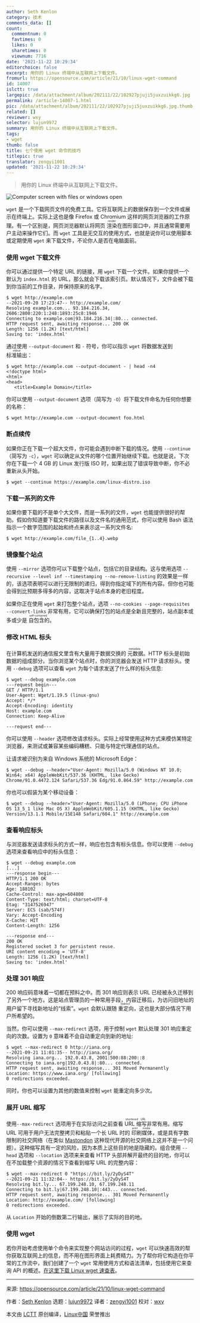 ```yaml
---
author: Seth Kenlon
category: 技术
comments_data: []
count:
  commentnum: 0
  favtimes: 0
  likes: 0
  sharetimes: 0
  viewnum: 7716
date: '2021-11-22 10:29:34'
editorchoice: false
excerpt: 用你的 Linux 终端中从互联网上下载文件。
fromurl: https://opensource.com/article/21/10/linux-wget-command
id: 14007
islctt: true
largepic: /data/attachment/album/202111/22/102927pjuji5juxzuikkg6.jpg
permalink: /article-14007-1.html
pic: /data/attachment/album/202111/22/102927pjuji5juxzuikkg6.jpg.thumb.jpg
related: []
reviewer: wxy
selector: lujun9972
summary: 用你的 Linux 终端中从互联网上下载文件。
tags:
- wget
thumb: false
title: 七个使用 wget 命令的技巧
titlepic: true
translator: zengyi1001
updated: '2021-11-22 10:29:34'
---
```



> 
> 用你的 Linux 终端中从互联网上下载文件。
> 
> 
> 


![](/data/attachment/album/202111/22/102927pjuji5juxzuikkg6.jpg "Computer screen with files or windows open")


`wget` 是一个下载网页文件的免费工具。它将互联网上的数据保存到一个文件或展示在终端上。实际上这也是像 Firefox 或 Chromium 这样的网页浏览器的工作原理。有一个区别是，网页浏览器默认将网页 <ruby> 渲染 <rt>  render </rt></ruby>在图形窗口中，并且通常需要用户主动来操作它们。而 `wget` 工具是无交互的使用方式，也就是说你可以使用脚本或定期使用 `wget` 来下载文件，不论你人是否在电脑面前。


### 使用 wget 下载文件


你可以通过提供一个特定 URL 的链接，用 `wget` 下载一个文件。如果你提供一个默认为 `index.html` 的 URL，那么就会下载该索引页。默认情况下，文件会被下载到你当前的工作目录，并保持原来的名字。



```
$ wget http://example.com
--2021-09-20 17:23:47-- http://example.com/
Resolving example.com... 93.184.216.34, 2606:2800:220:1:248:1893:25c8:1946
Connecting to example.com|93.184.216.34|:80... connected.
HTTP request sent, awaiting response... 200 OK
Length: 1256 (1.2K) [text/html]
Saving to: 'index.html'

```

通过使用 `--output-document` 和 `-` 符号，你可以指示 `wget` 将数据发送到 <ruby> 标准输出 <rt>  stdout </rt></ruby>：



```
$ wget http://example.com --output-document - | head -n4
<!doctype html>
<html>
<head>
   <title>Example Domain</title>

```

你可以使用 `--output-document` 选项（简写为 `-O`）将下载文件命名为任何你想要的名称：



```
$ wget http://example.com --output-document foo.html

```

### 断点续传


如果你正在下载一个超大文件，你可能会遇到中断下载的情况。使用 `--continue`（简写为 `-c`），`wget` 可以确定从文件的哪个位置开始继续下载。也就是说，下次你在下载一个 4 GB 的 Linux 发行版 ISO 时，如果出现了错误导致中断，你不必重新从头开始。



```
$ wget --continue https://example.com/linux-distro.iso

```

### 下载一系列的文件


如果你要下载的不是单个大文件，而是一系列的文件，`wget` 也能提供很好的帮助。假如你知道要下载文件的路径以及文件名的通用范式，你可以使用 Bash 语法指示一个数字范围的起始和终点来表示这一系列文件名:



```
$ wget http://example.com/file_{1..4}.webp

```

### 镜像整个站点


使用 `--mirror` 选项你可以下载整个站点，包括它的目录结构。这与使用选项 `--recursive --level inf --timestamping --no-remove-listing` 的效果是一样的，该选项表明可以进行无限制的递归，得到你指定域下的所有内容。但你也可能会得到比预期多得多的内容，这取决于站点本身的老旧程度。


如果你正在使用 `wget` 来打包整个站点，选项 `--no-cookies --page-requisites --convert-links` 非常有用，它可以确保打包的站点是全新且完整的，站点副本或多或少是<ruby> 自包含的 <rt>  self-contained </rt></ruby>。


### 修改 HTML 标头


在计算机发送的通信报文里含有大量用于数据交换的<ruby> 元数据 <rt>  metadata </rt></ruby>。HTTP 标头是初始数据的组成部分。当你浏览某个站点时，你的浏览器会发送 HTTP 请求标头。使用 `--debug` 选项可以查看 `wget` 为每个请求发送了什么样的标头信息:



```
$ wget --debug example.com
---request begin---
GET / HTTP/1.1
User-Agent: Wget/1.19.5 (linux-gnu)
Accept: */*
Accept-Encoding: identity
Host: example.com
Connection: Keep-Alive

---request end---

```

你可以使用 `--header` 选项修改请求标头。实际上经常使用这种方式来模仿某特定浏览器，来测试或兼容某些编码糟糕、只能与特定代理通信的站点。


让请求被识别为来自 Windows 系统的 Microsoft Edge：



```
$ wget --debug --header="User-Agent: Mozilla/5.0 (Windows NT 10.0; Win64; x64) AppleWebKit/537.36 (KHTML, like Gecko) Chrome/91.0.4472.124 Safari/537.36 Edg/91.0.864.59" http://example.com

```

你也可以假装为某个移动设备：



```
$ wget --debug --header="User-Agent: Mozilla/5.0 (iPhone; CPU iPhone OS 13_5_1 like Mac OS X) AppleWebKit/605.1.15 (KHTML, like Gecko) Version/13.1.1 Mobile/15E148 Safari/604.1" http://example.com

```

### 查看响应标头


与浏览器发送请求标头的方式一样，响应也包含有标头信息。你可以使用 `--debug` 选项来查看响应中的标头信息：



```
$ wget --debug example.com
[...]
---response begin---
HTTP/1.1 200 OK
Accept-Ranges: bytes
Age: 188102
Cache-Control: max-age=604800
Content-Type: text/html; charset=UTF-8
Etag: "3147526947"
Server: ECS (sab/574F)
Vary: Accept-Encoding
X-Cache: HIT
Content-Length: 1256

---response end---
200 OK
Registered socket 3 for persistent reuse.
URI content encoding = 'UTF-8'
Length: 1256 (1.2K) [text/html]
Saving to: 'index.html'

```

### 处理 301 响应


200 响应码意味着一切都在预料之中。而 301 响应则表示 URL 已经被永久迁移到了另外一个地方。这是站点管理员的一种常用手段，内容迁移后，为访问旧地址的用户留下寻找新地址的“线索”。`wget` 会默认跟随<ruby> 重定向 <rt>  redirect </rt></ruby>，这也是大部分情况下用户所希望的。


当然，你可以使用 `--max-redirect` 选项，用于控制 `wget` 默认处理 301 响应重定向的次数。设置为 `0` 意味着不会自动重定向到新的地址:



```
$ wget --max-redirect 0 http://iana.org
--2021-09-21 11:01:35-- http://iana.org/
Resolving iana.org... 192.0.43.8, 2001:500:88:200::8
Connecting to iana.org|192.0.43.8|:80... connected.
HTTP request sent, awaiting response... 301 Moved Permanently
Location: https://www.iana.org/ [following]
0 redirections exceeded.

```

同时，你也可以设置为其他的数值来控制 `wget` 能重定向多少次。


### 展开 URL 缩写


使用`--max-redirect` 选项用于在实际访问之前查看 <ruby> URL 缩写 <rt>  shortened URL </rt></ruby>非常有用。缩写 URL 可用于用户无法完整拷贝和粘贴一个长 URL 时的<ruby> 印刷媒体 <rt>  print media </rt></ruby>，或是具有字数限制的社交网络（在类似 [Mastondon](https://opensource.com/article/17/4/guide-to-mastodon) 这种现代开源的社交网络上这并不是一个问题）。这种缩写具有一定的风险，因为本质上这些目的地是隐藏的。组合使用 `--head` 选项和 `--location` 选项来来查看 HTTP 头部并解开最终的目的地，你可以在不加载整个资源的情况下查看到缩写 URL 的完整内容：



```
$ wget --max-redirect 0 "https://bit.ly/2yDyS4T"
--2021-09-21 11:32:04-- https://bit.ly/2yDyS4T
Resolving bit.ly... 67.199.248.10, 67.199.248.11
Connecting to bit.ly|67.199.248.10|:443... connected.
HTTP request sent, awaiting response... 301 Moved Permanently
Location: http://example.com/ [following]
0 redirections exceeded.

```

从 `Location` 开始的倒数第二行输出，展示了实际的目的地。


### 使用 wget


若你开始考虑使用单个命令来实现整个网站访问的过程，`wget` 可以快速高效的帮你获取互联网上的信息，而不用在图形界面上耗费精力。为了帮你将它构造在你平常的工作流中，我们创建了一个 `wget` 常用使用方式和语法清单，包括使用它来查询 API 的概述。[在这里下载 Linux wget 速查表](https://opensource.com/downloads/linux-wget-cheat-sheet)。




---


来源: <https://opensource.com/article/21/10/linux-wget-command>


作者：[Seth Kenlon](https://opensource.com/users/seth) 选题：[lujun9972](https://github.com/lujun9972) 译者：[zengyi1001](https://github.com/zengyi1001) 校对：[wxy](https://github.com/wxy)


本文由 [LCTT](https://github.com/LCTT/TranslateProject) 原创编译，[Linux中国](https://linux.cn/) 荣誉推出